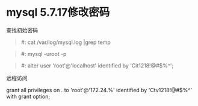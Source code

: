# mysql 5.7.17修改密码

查找初始密码
>  #: cat /var/log/mysql.log |grep temp

>  #: mysql -uroot -p

>  #: alter user 'root'@'localhost' identified by 'Cit1218!@#$%^';

远程访问

grant all privileges on *.* to 'root'@'172.24.%' identified by 'Ctv1218!@#$%^' with grant option;

